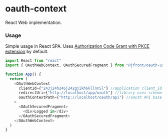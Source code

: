 # oauth-context

React Web implementation.

### Usage

Simple usage in React SPA. Uses
[Authorization Code Grant with PKCE extension](https://tools.ietf.org/html/rfc7636)
by default.

```js
import React from "react"
import { OAuthWebContext, OAuthSecuredFragment } from "@jfront/oauth-ui"

function App() {
  return (
    <OAuthWebContext
      clientId={"243j24h246j242gjikh6kllnn5l"} //application client_id
      redirectUri={"http://localhost/app/oauth"} //library uses scheme:[//authority]/context_path/oauth url as default callback endpoint
      oauthContextPath={"http://localhost/oauth/api"} //oauth API base url
    >
      <OAuthSecuredFragment>
        <div>Logged in</div>
      </OAuthSecuredFragment>
    </OAuthWebContext>
  )
}
```
